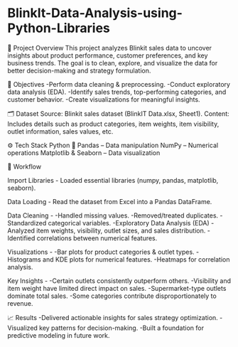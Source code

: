 # BlinkIt-Data-Analysis-using-Python-Libraries
📌 Project Overview
This project analyzes Blinkit sales data to uncover insights about product performance, customer preferences, and key business trends. The goal is to clean, explore, and visualize the data for better decision-making and strategy formulation.

🎯 Objectives
-Perform data cleaning & preprocessing.
-Conduct exploratory data analysis (EDA).
-Identify sales trends, top-performing categories, and customer behavior.
-Create visualizations for meaningful insights.

🗂️ Dataset
Source: Blinkit sales dataset (BlinkIT Data.xlsx, Sheet1).
Content: Includes details such as product categories, item weights, item visibility, outlet information, sales values, etc.

⚙️ Tech Stack
Python 🐍
Pandas – Data manipulation
NumPy – Numerical operations
Matplotlib & Seaborn – Data visualization

🔎 Workflow

Import Libraries - Loaded essential libraries (numpy, pandas, matplotlib, seaborn).

Data Loading - Read the dataset from Excel into a Pandas DataFrame.

Data Cleaning - 
-Handled missing values.
-Removed/treated duplicates.
-Standardized categorical variables.
-Exploratory Data Analysis (EDA)
-Analyzed item weights, visibility, outlet sizes, and sales distribution.
-Identified correlations between numerical features.

Visualizations -
-Bar plots for product categories & outlet types.
-Histograms and KDE plots for numerical features.
-Heatmaps for correlation analysis.

Key Insights -
-Certain outlets consistently outperform others.
-Visibility and item weight have limited direct impact on sales.
-Supermarket-type outlets dominate total sales.
-Some categories contribute disproportionately to revenue.

📈 Results
-Delivered actionable insights for sales strategy optimization.
-Visualized key patterns for decision-making.
-Built a foundation for predictive modeling in future work.

